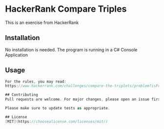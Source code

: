 # HackerRank Compare Triples

This is an exercise from HackerRank

## Installation

No installation is needed. The program is running in a C# Console Application 

## Usage

```C#
For the rules, you may read:
https://www.hackerrank.com/challenges/compare-the-triplets/problem?isFullScreen=true

## Contributing
Pull requests are welcome. For major changes, please open an issue first to discuss what you would like to change.

Please make sure to update tests as appropriate.

## License
[MIT](https://choosealicense.com/licenses/mit/)
